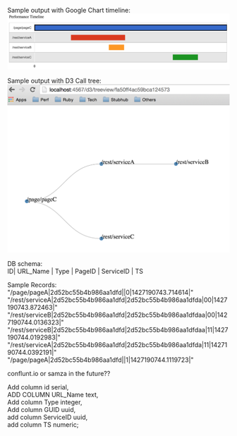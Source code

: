 Sample output with Google Chart timeline:
![SOA_Tracer_Timeline](https://github.com/joychester/soa_tracer_poc/blob/master/gchart_timing.png)

Sample output with D3 Call tree:
![SOA_Tracer_CallTree_d3](https://github.com/joychester/soa_tracer_poc/blob/master/SOA_CallTree_d3.png)  

DB schema:  
ID| URL_Name | Type | PageID | ServiceID | TS

Sample Records:  
"/page/pageA|2d52bc55b4b986aa1dfd||0|1427190743.714614|"
"/rest/serviceA|2d52bc55b4b986aa1dfd|2d52bc55b4b986aa1dfda|00|1427190743.872463|"
"/rest/serviceB|2d52bc55b4b986aa1dfd|2d52bc55b4b986aa1dfdaa|00|1427190744.0136323|"
"/rest/serviceB|2d52bc55b4b986aa1dfd|2d52bc55b4b986aa1dfdaa|11|1427190744.0192983|"
"/rest/serviceA|2d52bc55b4b986aa1dfd|2d52bc55b4b986aa1dfda|11|1427190744.0392191|"
"/page/pageA|2d52bc55b4b986aa1dfd||1|1427190744.1119723|"

conflunt.io or samza in the future??

Add column id serial,  
ADD COLUMN URL_Name text,  
Add column Type integer,  
Add column GUID uuid,   
add column ServiceID uuid,   
add column TS  numeric;  
